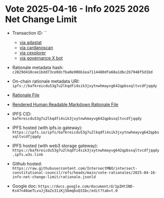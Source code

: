 
# Vote 2025-04-16 - Info 2025 2026 Net Change Limit 

- Transaction ID: ``
  - [via adastat](https://adastat.net/transactions/40da05b70777e023c3f497c81ebc17bd8eff1afedb8819055f9d369912a695bb)
  - [via cardanoscan](https://cardanoscan.io/vote/40da05b70777e023c3f497c81ebc17bd8eff1afedb8819055f9d369912a695bb)
  - [via cexplorer](https://cexplorer.io/tx/40da05b70777e023c3f497c81ebc17bd8eff1afedb8819055f9d369912a695bb/governance#data)
  - [via governance X bot](https://x.com/GovActions/status/1905685564512247992)

- Rationale metadata hash: `c2829d410cee1bdd73ce0dcfba0e906b1ea7114480dfa68a1dbc2b7948f5d1bd`
- On-chain rationale metadata URI: `ipfs://bafkreicdu53g7u2lkqdfi4sik3jxytnwhmayvg642qpbsxqltvcdfjqqdy`

- [Rationale File](./rationale.jsonld)
- [Rendered Human Readable Markdown Rationale File](./rationale.jsonld.md)

- IPFS CID: `bafkreicdu53g7u2lkqdfi4sik3jxytnwhmayvg642qpbsxqltvcdfjqqdy`
- IPFS hosted (with ipfs.io gateway): `https://ipfs.io/ipfs/bafkreicdu53g7u2lkqdfi4sik3jxytnwhmayvg642qpbsxqltvcdfjqqdy`
- IPFS hosted (with web3 storage gateway): `https://bafkreicdu53g7u2lkqdfi4sik3jxytnwhmayvg642qpbsxqltvcdfjqqdy.ipfs.w3s.link`

- Github hosted: `https://raw.githubusercontent.com/IntersectMBO/intersect-constitutional-council/refs/heads/main/vote-rationales/2025-04-16-info-net-change-limit/rationale.jsonld`
- Google doc: `https://docs.google.com/document/d/1pIHtIND-Ks47n48aeTLvuJj8aZx31iKjSbmq6xQ31bc/edit?tab=t.0`
